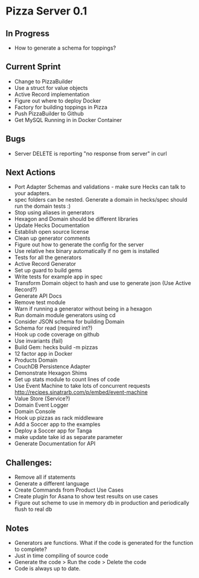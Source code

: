 # Pizza Server 0.1

## In Progress
* How to generate a schema for toppings?

## Current Sprint
* Change to PizzaBuilder
* Use a struct for value objects
* Active Record implementation
* Figure out where to deploy Docker
* Factory for building toppings in Pizza
* Push PizzaBuilder to Github
* Get MySQL Running in in Docker Container

## Bugs
* Server DELETE is reporting "no response from server" in curl

## Next Actions
* Port Adapter Schemas and validations - make sure Hecks can talk to your adapters.
* spec folders can be nested.  Generate a domain in hecks/spec should run the domain tests :)
* Stop using aliases in generators
* Hexagon and Domain should be different libraries
* Update Hecks Documentation
* Establish open source license
* Clean up generator comments
* Figure out how to generate the config for the server
* Use relative hex binary automatically if no gem is installed
* Tests for all the generators
* Active Record Generator
* Set up guard to build gems
* Write tests for example app in spec
* Transform Domain object to hash and use to generate json (Use Active Record?)
* Generate API Docs
* Remove test module
* Warn if running a generator without being in a hexagon
* Run domain module generators using cd
* Consider JSON schema for building Domain
* Schema for read (required int?)
* Hook up code coverage on github
* Use invariants (fail)
* Build Gem: hecks build -m pizzas
* 12 factor app in Docker
* Products Domain
* CouchDB Persistence Adapter
* Demonstrate Hexagon Shims
* Set up stats module to count lines of code
* Use Event Machine to take lots of concurrent requests http://recipes.sinatrarb.com/p/embed/event-machine
* Value Store (Service?)
* Domain Event Logger
* Domain Console
* Hook up pizzas as rack middleware
* Add a Soccer app to the examples
* Deploy a Soccer app for Tanga
* make update take id as separate parameter
* Generate Documentation for API

## Challenges:
* Remove all if statements
* Generate a different language
* Create Commands from Product Use Cases
* Create plugin for Asana to show test results on use cases
* Figure out scheme to use in memory db in production and periodically flush to real db

## Notes
* Generators are functions.  What if the code is generated for the function to complete?
* Just in time compiling of source code
* Generate the code > Run the code > Delete the code
* Code is always up to date.

